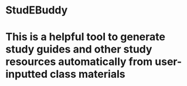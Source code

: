 # StudEBuddy

# This is a helpful tool to generate study guides and other study resources automatically from user-inputted class materials
